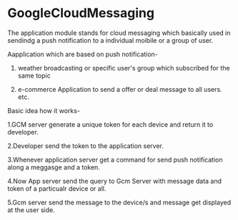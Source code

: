 # GoogleCloudMessaging
The application module stands for cloud messaging which basically 
used in sendindg a push notification to a individual moibile or a group of user.

Aapplication which are based on push notification-

1. weather broadcasting or
specific user's group which subscribed for the same topic

2. e-commerce Application to send a offer or deal message to all users. etc.

Basic idea how it works-

1.GCM server generate a unique token for each device and return it to developer.

2.Developer send the token to the application server.

3.Whenever application server get a command for send push notification along a meggasge and a token.

4.Now App server send the query to Gcm Server with message data and token of a particualr device or all.

5.Gcm server send the message to the device/s and message get displayed at the user side.
